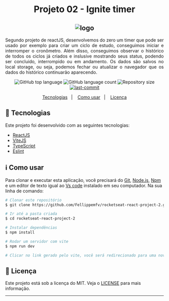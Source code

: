 <h1 align="center"> Projeto 02 - Ignite timer</h1>
<h2 align="center">
  <img alt="logo" title="logo" src="https://user-images.githubusercontent.com/67835741/196798439-694512a5-a187-4be2-a40b-f496521adb9a.png" />
</h2>

<p align="justify">
    Segundo projeto de reactJS, desenvolvemos do zero um timer que pode ser usado por exemplo para criar um ciclo de estudo, conseguimos iniciar e interromper o  cronômetro. Além disso, conseguimos observar o histórico de todos os ciclos já criados e inslusive mostrando seus status, podendo ser concluido, interrompido ou em andamento. Os dados são salvos no local storage, ou seja, podemos fechar ou atualizar o navegador que os dados do histórico continuarão aparecendo.
</p>

<p align="center">
  <img alt="GitHub top language" src="https://img.shields.io/github/languages/top/Fellippemfv/rocketseat-react-project-2">

  <img alt="GitHub language count" src="https://img.shields.io/github/languages/count/Fellippemfv/rocketseat-react-project-2?color=red">

  <img alt="Repository size" src="https://img.shields.io/github/repo-size/Fellippemfv/rocketseat-react-project-2?color=yellow">
  
  <a href="https://github.com/Fellippemfv/rocketseat-react-project-2/commits/master">
  	<img alt="last-commit" src="https://img.shields.io/github/last-commit/Fellippemfv/rocketseat-react-project-2">
  </a>
</p>

<p align="center">
  <a href="#rocket-tecnologias">Tecnologias</a>&nbsp;&nbsp;&nbsp;|&nbsp;&nbsp;&nbsp;
  <a href="#information_source-como-usar">Como usar</a>&nbsp;&nbsp;&nbsp;|&nbsp;&nbsp;&nbsp;
  <a href="#memo-licença">Licença</a>
</p>

## :rocket: Tecnologias

Este projeto foi desenvolvido com as seguintes tecnologias:

-  [ReactJS](https://pt-br.reactjs.org)
-  [ViteJS](https://vitejs.dev)
-  [TypeScript](https://www.typescriptlang.org)
-  [Eslint](https://eslint.org)

## :information_source: Como usar

Para clonar e executar esta aplicação, você precisará do [Git](https://git-scm.com), [Node.js](https://nodejs.org/en/), [Npm](https://www.npmjs.com/) e um editor de texto igual ao [Vs code](https://code.visualstudio.com/) instalado em seu computador. Na sua linha de comando:

```bash
# Clonar este repositório
$ git clone https://github.com/Fellippemfv/rocketseat-react-project-2.git

# Ir até a pasta criada
$ cd rocketseat-react-project-2

# Instalar dependências
$ npm install

# Rodar um servidor com vite
$ npm run dev

# Clicar no link gerado pelo vite, você será redirecionado para uma nova aba em seu navegador padrão.
```
## :memo: Licença
Este projeto está sob a licença do MIT. Veja o [LICENSE](https://github.com/Fellippemfv/rocketseat-react-project-2/blob/master/LICENSE.md) para mais informação.

---